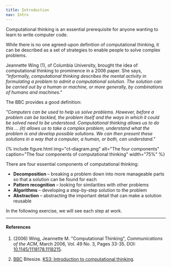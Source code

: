 ```yaml
---
title: Introduction
nav: Intro
---
```


Computational thinking is an essential prerequisite for anyone wanting to learn to write computer code.

While there is no one agreed-upon definition of computational thinking, it can be described as a set of strategies to enable people to solve complex problems.

Jeannette Wing (1), of Columbia University, brought the idea of computational thinking to prominence in a 2006 paper. She says, *"Informally, computational thinking describes the mental activity in formulating a problem to admit a computational solution. The solution can be carried out by a human or machine, or more generally, by combinations of humans and machines."*

The BBC provides a good definition:

*"Computers can be used to help us solve problems. However, before a problem can be tackled, the problem itself and the ways in which it could be solved need to be understood. Computational thinking allows us to do this ... (it) allows us to take a complex problem, understand what the problem is and develop possible solutions. We can then present these solutions in a way that a computer, a human, or both, can understand."*

{% include figure.html img="ct-diagram.png" alt="The four components" caption="The four components of computational thinking" width="75%" %}

There are four essential components of computational thinking:

- **Decomposition** – breaking a problem down into more manageable parts so that a solution can be found for each
- **Pattern recognition** – looking for similarities with other problems 
- **Algorithms** – developing a step-by-step solution to the problem
- **Abstraction** – abstracting the important detail that can make a solution reusable

In the following exercise, we will see each step at work.

-------------

#### References

1. (2006) Wing, Jeannette M. "Computational Thinking", *Communications of the ACM*, March 2006, Vol. 49 No. 3, Pages 33-35. DOI: [10.1145/1118178.1118215](https://dx.doi.org/10.1145/1118178.1118215).

2. [BBC](https://www.bbc.com/) Bitesize. [KS3: Introduction to computational thinking](https://www.bbc.com/bitesize/guides/zp92mp3/revision/1).
